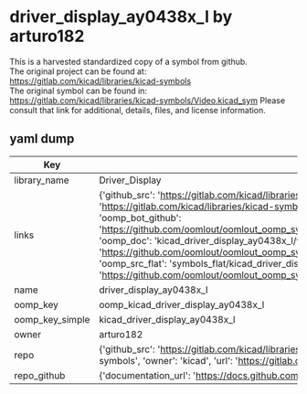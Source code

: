 # driver_display_ay0438x_l by arturo182  
This is a harvested standardized copy of a symbol from github.  
The original project can be found at:  
https://gitlab.com/kicad/libraries/kicad-symbols  
The original symbol can be found in:
https://gitlab.com/kicad/libraries/kicad-symbols/Video.kicad_sym
Please consult that link for additional, details, files, and license information.  
## yaml dump  
| Key | Value |  
| --- | --- |  
| library_name | Driver_Display |  
| links | {'github_src': 'https://gitlab.com/kicad/libraries/kicad-symbols/Video.kicad_sym', 'github_src_repo': 'https://gitlab.com/kicad/libraries/kicad-symbols', 'oomp_bot': 'kicad_driver_display_ay0438x_l/working', 'oomp_bot_github': 'https://github.com/oomlout/oomlout_oomp_symbol_bot/tree/main/kicad_driver_display_ay0438x_l/working', 'oomp_doc': 'kicad_driver_display_ay0438x_l/working', 'oomp_doc_github': 'https://github.com/oomlout/oomlout_oomp_symbol_doc/tree/main/kicad_driver_display_ay0438x_l/working', 'oomp_src_flat': 'symbols_flat/kicad_driver_display_ay0438x_l/working', 'oomp_src_flat_github': 'https://github.com/oomlout/oomlout_oomp_symbol_src/tree/main/kicad_driver_display_ay0438x_l/working'} |  
| name | driver_display_ay0438x_l |  
| oomp_key | oomp_kicad_driver_display_ay0438x_l |  
| oomp_key_simple | kicad_driver_display_ay0438x_l |  
| owner | arturo182 |  
| repo | {'github_src': 'https://gitlab.com/kicad/libraries/kicad-symbols/Video.kicad_sym', 'name': 'libraries/kicad-symbols', 'owner': 'kicad', 'url': 'https://gitlab.com/kicad/libraries/kicad-symbols'} |  
| repo_github | {'documentation_url': 'https://docs.github.com/rest/repos/repos#get-a-repository', 'message': 'Not Found'} |  

